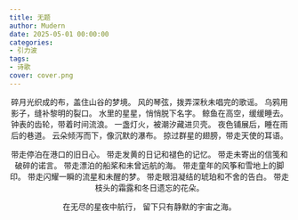 ```yaml
---
title: 无题
author: Mudern
date: 2025-05-01 00:00:00
categories: 
- 引力波
tags:
- 诗歌
cover: cover.png
---
```


<div align="center">

碎月光织成的布，盖住山谷的梦境。
风的琴弦，拨弄深秋未唱完的歌谣。
乌鸦用影子，缝补黎明的裂口。
水里的星星，悄悄脱下名字。
鲸鱼在高空，缓缓睡去。
钟表的齿轮，带着时间流浪。
一盏灯火，被潮汐藏进贝壳。
夜色铺展后，睡在雨后的巷道。
云朵倾泻而下，像沉默的瀑布。
掠过群星的翅膀，带走天使的耳语。

带走停泊在港口的旧日心。
带走发黄的日记和褪色的记忆。
带走未寄出的信笺和破碎的诺言。
带走漂泊的船桨和未曾远航的海。
带走童年的风筝和雪地上的脚印。
带走闪耀一瞬的流星和未醒的梦。
带走眼泪凝结的琥珀和不舍的告白。
带走枝头的霜露和冬日遗忘的花朵。

在无尽的星夜中航行，
留下只有静默的宇宙之海。

</div>